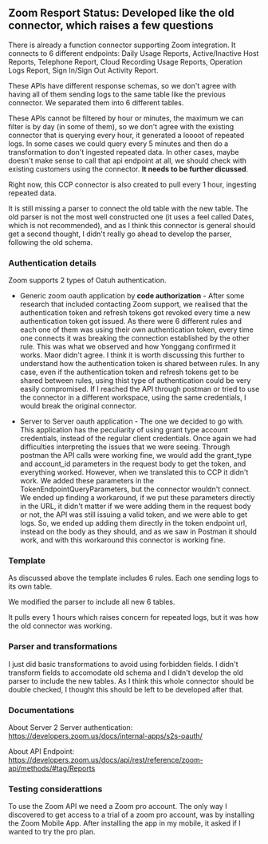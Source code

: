 <h2>Zoom Resport Status: Developed like the old connector, which raises a few questions</h2>

There is already a function connector supporting Zoom integration. 
It connects to 6 different endpoints: Daily Usage Reports, Active/Inactive Host Reports, Telephone Report, Cloud Recording Usage Reports, Operation Logs Report, Sign In/Sign Out Activity Report.

These APIs have different response schemas, so we don't agree with having all of them sending logs to the same table like the previous connector. We separated them into 6 different tables. 

These APIs cannot be filtered by hour or minutes, the maximum we can filter is by day (in some of them), so we don't agree with the existing connector that is querying every hour, it generated a loooot of repeated logs. In some cases we could query every 5 minutes and then do a transformation to don't ingested repeated data. In other cases, maybe doesn't make sense to call that api endpoint at all, we should check with existing customers using the connector. **It needs to be further dicussed**. 

Right now, this CCP connector is also created to pull every 1 hour, ingesting repeated data.

It is still missing a parser to connect the old table with the new table. The old parser is not the most well constructed one (it uses a feel called Dates, which is not recommended), and as I think this connector is general should get a second thought, I didn't really go ahead to develop the parser, following the old schema.

  
<h3>Authentication details</h3>

Zoom supports 2 types of Oatuh authentication. 

* Generic zoom oauth application by **code authorization** - After some research that included contacting Zoom support, we realised that the authentication token and refresh tokens got revoked every time a new authentication token got issued. 
As there were 6 different rules and each one of them was using their own authentication token, every time one connects it was breaking the connection established by the other rule. 
This was what we observed and how Yonggang confirmed it works. Maor didn't agree. I think it is worth discussing this further to understand how the authentication token is shared between rules.
In any case, even if the authentication token and refresh tokens get to be shared between rules, using thist type of authentication could be very easily compromised. 
If I reached the API through postman or tried to use the connector in a different workspace, using the same credentials, I would break the original connector.

* Server to Server oauth application - The one we decided to go with. This application has the peculiarity of using grant type account credentials, instead of the regular client credentials. 
Once again we had difficulties interpreting the issues that we were seeing. Through postman the API calls were working fine, we would add the grant_type and account_id parameters in the request body to get the token, 
and everything worked. However, when we translated this to CCP it didn't work. We added these parameters in the TokenEndpointQueryParameters, but the connector wouldn't connect.
We ended up finding a workaround, if we put these parameters directly in the URL,
it didn't matter if we were adding them in the request body or not, the API was still issuing a valid token, and we were able to get logs.
So, we ended up adding them directly in the token endpoint url, instead on the body as they should, and as we saw in Postman it should work, and with this workaround this connector is working fine.

<h3>Template</h3>

As discussed above the template includes 6 rules. Each one sending logs to its own table.

We modified the parser to include all new 6 tables. 

It pulls every 1 hours which raises concern for repeated logs, but it was how the old connector was working.

<h3>Parser and transformations</h3>

I just did basic transformations to avoid using forbidden fields. I didn't transform fields to accomodate old schema and I didn't develop the old parser to include the new tables. As I think this whole connector should be double checked, I thought this should be left to be developed after that.

<h3>Documentations </h3>

About Server 2 Server authentication: https://developers.zoom.us/docs/internal-apps/s2s-oauth/

About API Endpoint: https://developers.zoom.us/docs/api/rest/reference/zoom-api/methods/#tag/Reports


  
<h3>Testing considerattions</h3>

To use the Zoom API we need a Zoom pro account. The only way I discovered to get access to a trial of a zoom pro account, was by installing the Zoom Mobile App. 
After installing the app in my mobile, it asked if I wanted to try the pro plan.

